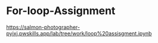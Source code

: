 # For-loop-Assignment
https://salmon-photographer-pyixj.pwskills.app/lab/tree/work/loop%20assisgment.ipynb
